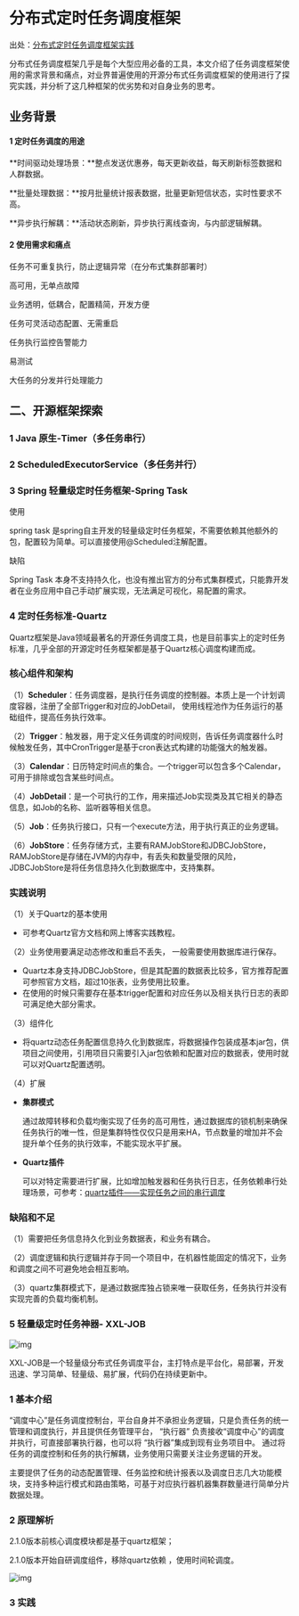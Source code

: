 # 分布式定时任务调度框架

出处：[分布式定时任务调度框架实践](https://mp.weixin.qq.com/s/l4vuYpNRjKxQRkRTDhyg2Q?spm=a2c4e.10696291.0.0.fa4119a4w8ZDdW)

分布式任务调度框架几乎是每个大型应用必备的工具，本文介绍了任务调度框架使用的需求背景和痛点，对业界普遍使用的开源分布式任务调度框架的使用进行了探究实践，并分析了这几种框架的优劣势和对自身业务的思考。



## 业务背景

#### 1 定时任务调度的用途

**时间驱动处理场景：**整点发送优惠券，每天更新收益，每天刷新标签数据和人群数据。

**批量处理数据：**按月批量统计报表数据，批量更新短信状态，实时性要求不高。

**异步执行解耦：**活动状态刷新，异步执行离线查询，与内部逻辑解耦。

#### 2 使用需求和痛点

任务不可重复执行，防止逻辑异常（在分布式集群部署时）

高可用，无单点故障

业务透明，低耦合，配置精简，开发方便

任务可灵活动态配置、无需重启

任务执行监控告警能力

易测试

大任务的分发并行处理能力



## 二、开源框架探索

### 1 Java 原生-Timer（多任务串行）



### 2 ScheduledExecutorService（多任务并行）



### 3 Spring 轻量级定时任务框架-Spring Task

使用

spring task 是spring自主开发的轻量级定时任务框架，不需要依赖其他额外的包，配置较为简单。可以直接使用@Scheduled注解配置。

缺陷

Spring Task 本身不支持持久化，也没有推出官方的分布式集群模式，只能靠开发者在业务应用中自己手动扩展实现，无法满足可视化，易配置的需求。

### 4 定时任务标准-Quartz

Quartz框架是Java领域最著名的开源任务调度工具，也是目前事实上的定时任务标准，几乎全部的开源定时任务框架都是基于Quartz核心调度构建而成。

### 核心组件和架构

（1）**Scheduler**：任务调度器，是执行任务调度的控制器。本质上是一个计划调度容器，注册了全部Trigger和对应的JobDetail， 使用线程池作为任务运行的基础组件，提高任务执行效率。

（2）**Trigger**：触发器，用于定义任务调度的时间规则，告诉任务调度器什么时候触发任务，其中CronTrigger是基于cron表达式构建的功能强大的触发器。

（3）**Calendar**：日历特定时间点的集合。一个trigger可以包含多个Calendar，可用于排除或包含某些时间点。

（4）**JobDetail**：是一个可执行的工作，用来描述Job实现类及其它相关的静态信息，如Job的名称、监听器等相关信息。 

（5）**Job**：任务执行接口，只有一个execute方法，用于执行真正的业务逻辑。

（6）**JobStore**：任务存储方式，主要有RAMJobStore和JDBCJobStore，RAMJobStore是存储在JVM的内存中，有丢失和数量受限的风险，JDBCJobStore是将任务信息持久化到数据库中，支持集群。

### 实践说明

（1）关于Quartz的基本使用

- 可参考Quartz官方文档和网上博客实践教程。

（2）业务使用要满足动态修改和重启不丢失， 一般需要使用数据库进行保存。

- Quartz本身支持JDBCJobStore，但是其配置的数据表比较多，官方推荐配置可参照官方文档，超过10张表，业务使用比较重。
- 在使用的时候只需要存在基本trigger配置和对应任务以及相关执行日志的表即可满足绝大部分需求。

（3）组件化

- 将quartz动态任务配置信息持久化到数据库，将数据操作包装成基本jar包，供项目之间使用，引用项目只需要引入jar包依赖和配置对应的数据表，使用时就可以对Quartz配置透明。

（4）扩展

- **集群模式**

  通过故障转移和负载均衡实现了任务的高可用性，通过数据库的锁机制来确保任务执行的唯一性，但是集群特性仅仅只是用来HA，节点数量的增加并不会提升单个任务的执行效率，不能实现水平扩展。

- **Quartz插件**

  可以对特定需要进行扩展，比如增加触发器和任务执行日志，任务依赖串行处理场景，可参考：[quartz插件——实现任务之间的串行调度](https://www.cnblogs.com/surprizeFuture/articles/quartzPlugin.html)

### 缺陷和不足

（1）需要把任务信息持久化到业务数据表，和业务有耦合。

（2）调度逻辑和执行逻辑并存于同一个项目中，在机器性能固定的情况下，业务和调度之间不可避免地会相互影响。

（3）quartz集群模式下，是通过数据库独占锁来唯一获取任务，任务执行并没有实现完善的负载均衡机制。



### 5 轻量级定时任务神器- XXL-JOB

![img](http://5b0988e595225.cdn.sohucs.com/images/20200427/5f22b0b6998c4af7be273836049ff870.jpeg)

XXL-JOB是一个轻量级分布式任务调度平台，主打特点是平台化，易部署，开发迅速、学习简单、轻量级、易扩展，代码仍在持续更新中。

### 1 基本介绍

 “调度中心”是任务调度控制台，平台自身并不承担业务逻辑，只是负责任务的统一管理和调度执行，并且提供任务管理平台， “执行器” 负责接收“调度中心”的调度并执行，可直接部署执行器，也可以将 “执行器”集成到现有业务项目中。 通过将任务的调度控制和任务的执行解耦，业务使用只需要关注业务逻辑的开发。

主要提供了任务的动态配置管理、任务监控和统计报表以及调度日志几大功能模块，支持多种运行模式和路由策略，可基于对应执行器机器集群数量进行简单分片数据处理。

### 2 原理解析

2.1.0版本前核心调度模块都是基于quartz框架；

2.1.0版本开始自研调度组件，移除quartz依赖 ，使用时间轮调度。

![img](https://mmbiz.qpic.cn/mmbiz_png/4g5IMGibSxt7NEibpqFTUOGDMx6gBmmhyhKlqNgarxVOTmONR3IP17U3icXH65EY01ibOHKXqzhuSZNKtgQ5OAgk5g/640?wx_fmt=png&wxfrom=5&wx_lazy=1&wx_co=1)

### 3 实践







